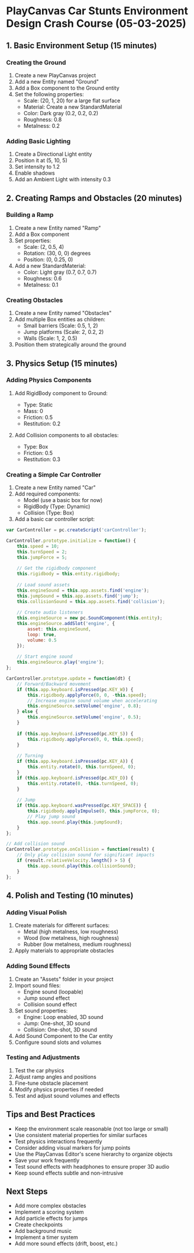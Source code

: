 # PlayCanvas Car Stunts Environment Design Crash Course (05-03-2025)

## 1. Basic Environment Setup (15 minutes)

### Creating the Ground
1. Create a new PlayCanvas project
2. Add a new Entity named "Ground"
3. Add a Box component to the Ground entity
4. Set the following properties:
   - Scale: (20, 1, 20) for a large flat surface
   - Material: Create a new StandardMaterial
   - Color: Dark gray (0.2, 0.2, 0.2)
   - Roughness: 0.8
   - Metalness: 0.2

### Adding Basic Lighting
1. Create a Directional Light entity
2. Position it at (5, 10, 5)
3. Set intensity to 1.2
4. Enable shadows
5. Add an Ambient Light with intensity 0.3

## 2. Creating Ramps and Obstacles (20 minutes)

### Building a Ramp
1. Create a new Entity named "Ramp"
2. Add a Box component
3. Set properties:
   - Scale: (2, 0.5, 4)
   - Rotation: (30, 0, 0) degrees
   - Position: (0, 0.25, 0)
4. Add a new StandardMaterial:
   - Color: Light gray (0.7, 0.7, 0.7)
   - Roughness: 0.6
   - Metalness: 0.1

### Creating Obstacles
1. Create a new Entity named "Obstacles"
2. Add multiple Box entities as children:
   - Small barriers (Scale: 0.5, 1, 2)
   - Jump platforms (Scale: 2, 0.2, 2)
   - Walls (Scale: 1, 2, 0.5)
3. Position them strategically around the ground

## 3. Physics Setup (15 minutes)

### Adding Physics Components
1. Add RigidBody component to Ground:
   - Type: Static
   - Mass: 0
   - Friction: 0.5
   - Restitution: 0.2

2. Add Collision components to all obstacles:
   - Type: Box
   - Friction: 0.5
   - Restitution: 0.3

### Creating a Simple Car Controller
1. Create a new Entity named "Car"
2. Add required components:
   - Model (use a basic box for now)
   - RigidBody (Type: Dynamic)
   - Collision (Type: Box)
3. Add a basic car controller script:

```javascript
var CarController = pc.createScript('carController');

CarController.prototype.initialize = function() {
    this.speed = 10;
    this.turnSpeed = 2;
    this.jumpForce = 5;
    
    // Get the rigidbody component
    this.rigidbody = this.entity.rigidbody;
    
    // Load sound assets
    this.engineSound = this.app.assets.find('engine');
    this.jumpSound = this.app.assets.find('jump');
    this.collisionSound = this.app.assets.find('collision');
    
    // Create audio listeners
    this.engineSource = new pc.SoundComponent(this.entity);
    this.engineSource.addSlot('engine', {
        asset: this.engineSound,
        loop: true,
        volume: 0.5
    });
    
    // Start engine sound
    this.engineSource.play('engine');
};

CarController.prototype.update = function(dt) {
    // Forward/Backward movement
    if (this.app.keyboard.isPressed(pc.KEY_W)) {
        this.rigidbody.applyForce(0, 0, -this.speed);
        // Increase engine sound volume when accelerating
        this.engineSource.setVolume('engine', 0.8);
    } else {
        this.engineSource.setVolume('engine', 0.5);
    }
    
    if (this.app.keyboard.isPressed(pc.KEY_S)) {
        this.rigidbody.applyForce(0, 0, this.speed);
    }
    
    // Turning
    if (this.app.keyboard.isPressed(pc.KEY_A)) {
        this.entity.rotate(0, this.turnSpeed, 0);
    }
    if (this.app.keyboard.isPressed(pc.KEY_D)) {
        this.entity.rotate(0, -this.turnSpeed, 0);
    }
    
    // Jump
    if (this.app.keyboard.wasPressed(pc.KEY_SPACE)) {
        this.rigidbody.applyImpulse(0, this.jumpForce, 0);
        // Play jump sound
        this.app.sound.play(this.jumpSound);
    }
};

// Add collision sound
CarController.prototype.onCollision = function(result) {
    // Only play collision sound for significant impacts
    if (result.relativeVelocity.length() > 5) {
        this.app.sound.play(this.collisionSound);
    }
};
```

## 4. Polish and Testing (10 minutes)

### Adding Visual Polish
1. Create materials for different surfaces:
   - Metal (high metalness, low roughness)
   - Wood (low metalness, high roughness)
   - Rubber (low metalness, medium roughness)
2. Apply materials to appropriate obstacles

### Adding Sound Effects
1. Create an "Assets" folder in your project
2. Import sound files:
   - Engine sound (loopable)
   - Jump sound effect
   - Collision sound effect
3. Set sound properties:
   - Engine: Loop enabled, 3D sound
   - Jump: One-shot, 3D sound
   - Collision: One-shot, 3D sound
4. Add Sound Component to the Car entity
5. Configure sound slots and volumes

### Testing and Adjustments
1. Test the car physics
2. Adjust ramp angles and positions
3. Fine-tune obstacle placement
4. Modify physics properties if needed
5. Test and adjust sound volumes and effects

## Tips and Best Practices
- Keep the environment scale reasonable (not too large or small)
- Use consistent material properties for similar surfaces
- Test physics interactions frequently
- Consider adding visual markers for jump points
- Use the PlayCanvas Editor's scene hierarchy to organize objects
- Save your work frequently
- Test sound effects with headphones to ensure proper 3D audio
- Keep sound effects subtle and non-intrusive

## Next Steps
- Add more complex obstacles
- Implement a scoring system
- Add particle effects for jumps
- Create checkpoints
- Add background music
- Implement a timer system
- Add more sound effects (drift, boost, etc.) 